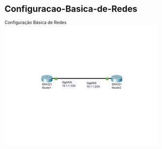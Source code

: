 # Configuracao-Basica-de-Redes
Configuração Básica de Redes
<img src="https://raw.githubusercontent.com/MattheusMartins/Configuracao-Basica-de-Redes/main/1.PNG">

